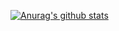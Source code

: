 [![Anurag's github stats](https://github-readme-stats.vercel.app/api?username=rafellerc&count_private=true)](https://github.com/rafellerc/github-readme-stats)

<!--
Give some love to anuraghazra at https://github.com/anuraghazra/github-readme-stats for this amazing project!
-->